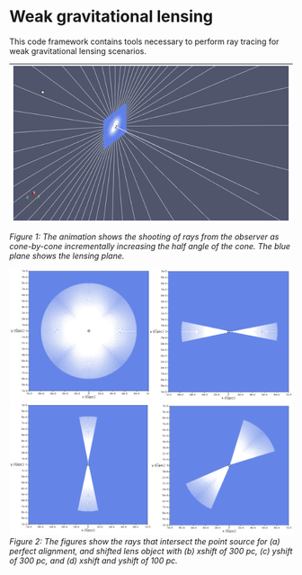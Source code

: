 # Weak gravitational lensing
This code framework contains tools necessary to perform ray tracing for 
weak gravitational lensing scenarios.


| ![ES1](Movies/EinsteinRingAll.gif) |
|:--:|
*Figure 1: The animation shows the shooting of rays from the observer as cone-by-cone incrementally increasing the half angle of the cone.*
*The blue plane shows the lensing plane.*  

![ES1](Images/ES1.png)    
![ES2](Images/ES2.png)  
*Figure 2: The figures show the rays that intersect the point source for (a) perfect alignment, and shifted lens object with (b) xshift of 300 pc,
(c) yshift of 300 pc, and (d) xshift and yshift of 100 pc.*  


